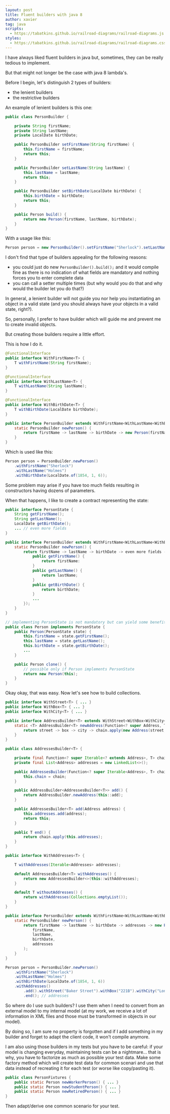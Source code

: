 ```yaml
---
layout: post
title: Fluent builders with java 8
author: xavier
tag: java
scripts:
  - https://tabatkins.github.io/railroad-diagrams/railroad-diagrams.js
styles:
  - https://tabatkins.github.io/railroad-diagrams/railroad-diagrams.css 
---
```

I have always liked fluent builders in java but, sometimes, they can be really tedious to implement.
 
But that might not longer be the case with java 8 lambda's.
 
Before I begin, let's distinguish 2 types of builders:
* the lenient builders
* the restrictive builders
 
An example of lenient builders is this one:

```java 
public class PersonBuilder {

    private String firstName;
    private String lastName;
    private LocalDate birthDate;

    public PersonBuilder setFirstName(String firstName) {
        this.firstName = firstName;
        return this;
    }

    public PersonBuilder setLastName(String lastName) {
        this.lastName = lastName;
        return this;
    }

    public PersonBuilder setBirthDate(LocalDate birthDate) {
        this.birthDate = birthDate;
        return this;
    }

    public Person build() {
        return new Person(firstName, lastName, birthDate);
    }
}
```

With a usage like this:

```java 
Person person = new PersonBuilder().setFirstName("Sherlock").setLastName("Holmes").build();
```

<script>
ComplexDiagram(
   ZeroOrMore(
    Choice(0,
      NonTerminal('setFirstName'),
      NonTerminal('setLastName'),
      NonTerminal('setBirthDate')
    )
  ),
  NonTerminal('build')
).addTo();
</script> 
 
I don't find that type of builders appealing for the following reasons: 

* you could just do new `PersonBuilder().build();` and it would compile fine as there is no indication of what fields are mandatory and nothing forces you to enter complete data
* you can call a setter multiple times (but why would you do that and why would the builder let you do that?)

In general, a lenient builder will not guide you nor help you instantiating an object in a valid state (and you should always have your objects in a valid state, right?).
 
So, personally, I prefer to have builder which will guide me and prevent me to create invalid objects.

But creating those builders require a little effort.

This is how I do it.

```java
@FunctionalInterface
public interface WithFirstName<T> {
    T withFirstName(String firstName);
}

@FunctionalInterface
public interface WithLastName<T> {
    T withLastName(String lastName);
}

@FunctionalInterface
public interface WithBirthDate<T> {
    T withBirthDate(LocalDate birthDate);
}

public interface PersonBuilder extends WithFirstName<WithLastName<WithBirthDate<Person>>> {
    static PersonBuilder newPerson() {
        return firstName -> lastName -> birthDate -> new Person(firstName, lastName, birthDate);
    }
}
```

Which is used like this:

```java
Person person = PersonBuilder.newPerson()
    .withFirstName("Sherlock")
    .withLastName("Holmes")
    .withBirthDate(LocalDate.of(1854, 1, 6));
```

<script>
ComplexDiagram(
  NonTerminal('withFirstName'),
  NonTerminal('withLastName'),
  NonTerminal('withBirthDate')
).addTo();
</script> 
 
Some problem may arise if you have too much fields resulting in constructors having dozens of parameters.
 
When that happens, I like to create a contract representing the state:

```java
public interface PersonState {
    String getFirstName();
    String getLastName();
    LocalDate getBirthDate();
    ... // even more fields
}

public interface PersonBuilder extends WithFirstName<WithLastName<WithBirthDate<WithEvenMoreFields<Person>>>> {
    static PersonBuilder newPerson() {
        return firstName -> lastName -> birthDate -> even more fields -> new Person(new PersonState() {
            public getFirstName() {
                return firstName:
            }
            public getLastName() {
                return lastName;
            }
            public getBirthDate() {
                return birthDate;
            }
            ...
        });
    }
}

// implementing PersonState is not mandatory but can yield some benefit
public class Person implements PersonState {
    public Person(PersonState state) {
        this.firstName = state.getFirstName();
        this.lastName = state.getLastName();
        this.birthDate = state.getBirthDate();
        ...
    }

    public Person clone() {
        // possible only if Person implements PersonState
        return new Person(this);
    }
}
```

Okay okay, that was easy. Now let's see how to build collections.

```java
public interface WithStreet<T> { ... }
public interface WithBox<T> { ... }
public interface WithCity<T> { ... }

public interface AddressBuilder<T> extends WithStreet<WithBox<WithCity<T>>> {
    static <T> AddressBuilder<T> newAddress(Function<? super Address, T> chain) {
        return street -> box -> city -> chain.apply(new Address(street, box, city));
    }
}

public class AddressesBuilder<T> {

    private final Function<? super Iterable<? extends Address>, T> chain;
    private final List<Address> addresses = new LinkedList<>();

    public AddressesBuilder(Function<? super Iterable<Address>, T> chain) {
        this.chain = chain;
    }

    public AddressBuilder<AddressesBuilder<T>> add() {
        return AddressBuilder.newAddress(this::add);
    }

    public AddressesBuilder<T> add(Address address) {
        this.addresses.add(address);
        return this;
    }

    public T end() {
        return chain.apply(this.addresses);
    }
}

public interface WithAddresses<T> {

    T withAddresses(Iterable<Addresses> addresses);

    default AddressesBuilder<T> withAddresses() {
        return new AddressesBuilder<>(this::withAddresses);
    }

    default T withoutAddresses() {
        return withAddresses(Collections.emptyList());
    }
}

public interface PersonBuilder extends WithFirstName<WithLastName<WithBirthDate<WithAddresses<Person>>>> {
    static PersonBuilder newPerson() {
        return firstName -> lastName -> birthDate -> addresses -> new Person(
            firstName,
            lastName,
            birthDate,
            addresses
        );
    }
}

Person person = PersonBuilder.newPerson()
    .withFirstName("Sherlock")
    .withLastName("Holmes")
    .withBirthDate(LocalDate.of(1854, 1, 6))
    .withAddresses()
        .add().withStreet("Baker Street").withBox("221B").withCity("London")
        .end(); // addresses
```

<script>
ComplexDiagram(
  Stack(
    NonTerminal('withFirstName(firstName)'),
    NonTerminal('withLastName(lastName)'),
    NonTerminal('withBirthDate(birthDate)'),
    Choice(0,
      NonTerminal('withoutAddresses()'),
      NonTerminal('withAddresses(addresses)'),
      Sequence(
        NonTerminal('withAddresses()'),
        ZeroOrMore(
          NonTerminal('add(address)'),
          Sequence(
            NonTerminal('add()'),
            Stack(
              NonTerminal('withStreet(street)'),
              NonTerminal('withBox(box)'),
              NonTerminal('withCity(city)')
            )
          )
        ),
        NonTerminal('end()')
      )
    )
  )
).addTo();
</script> 
 
So where do I use such builders? I use them when I need to convert from an external model to my internal model (at my work, we receive a lot of information in XML files and those must be transformed in objects in our model).
 
By doing so, I am sure no property is forgotten and if I add something in my builder and forget to adapt the client code, it won't compile anymore.
 
I am also using those builders in my tests but you have to be careful: if your model is changing everyday, maintaining tests can be a nightmare... that is why, you have to factorize as much as possible your test data. Make some factory method which will create test data for common scenari and use that data instead of recreating it for each test (or worse like copy/pasting it).

```java 
public class PersonFixtures {
    public static Person newWorkerPerson() { ... }
    public static Person newStudentPerson() { ... }
    public static Person newRetiredPerson() { ... }
}
```
 
Then adapt/derive one common scenario for your test.
